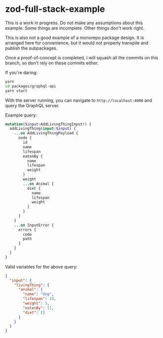 # zod-full-stack-example

This is a work in progress. Do not make any assumptions about this example. Some things are incomplete. Other things don't work right. 

This is also not a good example of a monorepo package design. It is arranged here for convenience, but it would not properly transpile and publish the subpackages.

Once a proof-of-concept is completed, I will squash all the commits on this branch, so don't rely on these commits either.

If you're daring:
```sh
yarn
cd packages/graphql-api
yarn start
```

With the server running, you can navigate to ``http://localhost:4000`` and query the GraphQL server.

Example query:
```graphql
mutation($input:AddLivingThingInput!) {
  addLivingThing(input:$input) {
    ...on AddLivingThingPayload {
      node {
        id
        name
        lifespan
        eatenBy {
          name 
          lifespan
          weight
        }
        weight
        ...on Animal {
          diet {
            name
            lifespan
            weight
          }
        }
      }
    }
    ...on InputError {
      errors {
        code
        path
      }
    }
  }
}
```

Valid variables for the above query:
```json
{
  "input": {
    "livingThing": {
      "animal": {
        "name": "dog",
        "lifespan": 10,
        "weight": 5,
        "eatenBy": [],
        "diet": []
      }
    }
  }
}
```
